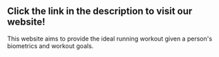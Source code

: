 ## Click the link in the description to visit our website!

This website aims to provide the ideal running workout given a person's biometrics and workout goals.
